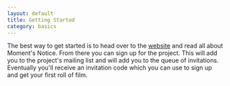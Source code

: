 ```yaml
---
layout: default
title: Getting Started
category: basics
---
```


The best way to get started is to head over to the [website](https://micahwalter.com/moments-notice) and read all about Moment's Notice. From there you can sign up for the project. This will add you to the project's mailing list and will add you to the queue of invitations. Eventually you'll receive an invitation code which you can use to sign up and get your first roll of film.
